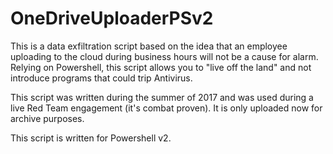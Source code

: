 # OneDriveUploaderPSv2

This is a data exfiltration script based on the idea that an employee uploading to the cloud during business hours will not be a cause for
alarm.  Relying on Powershell, this script allows you to "live off the land" and not introduce programs that could trip Antivirus.  

This script was written during the summer of 2017 and was used during a live Red Team engagement (it's combat proven). It is only uploaded
now for archive purposes.   

This script is written for Powershell v2.
